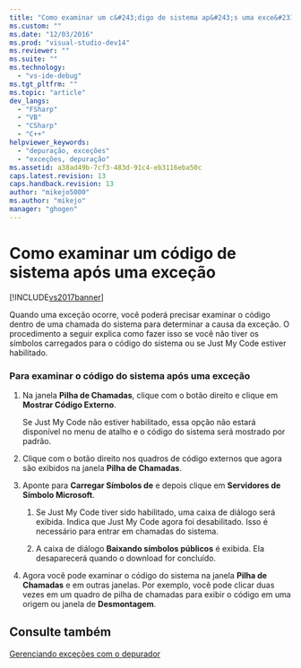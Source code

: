 ```yaml
---
title: "Como examinar um c&#243;digo de sistema ap&#243;s uma exce&#231;&#227;o | Microsoft Docs"
ms.custom: ""
ms.date: "12/03/2016"
ms.prod: "visual-studio-dev14"
ms.reviewer: ""
ms.suite: ""
ms.technology: 
  - "vs-ide-debug"
ms.tgt_pltfrm: ""
ms.topic: "article"
dev_langs: 
  - "FSharp"
  - "VB"
  - "CSharp"
  - "C++"
helpviewer_keywords: 
  - "depuração, exceções"
  - "exceções, depuração"
ms.assetid: a38ad49b-7cf3-483d-91c4-eb3116eba50c
caps.latest.revision: 13
caps.handback.revision: 13
author: "mikejo5000"
ms.author: "mikejo"
manager: "ghogen"
---
```

# Como examinar um c&#243;digo de sistema ap&#243;s uma exce&#231;&#227;o
[!INCLUDE[vs2017banner](../code-quality/includes/vs2017banner.md)]

Quando uma exceção ocorre, você poderá precisar examinar o código dentro de uma chamada do sistema para determinar a causa da exceção.  O procedimento a seguir explica como fazer isso se você não tiver os símbolos carregados para o código do sistema ou se Just My Code estiver habilitado.  
  
### Para examinar o código do sistema após uma exceção  
  
1.  Na janela **Pilha de Chamadas**, clique com o botão direito e clique em **Mostrar Código Externo**.  
  
     Se Just My Code não estiver habilitado, essa opção não estará disponível no menu de atalho e o código do sistema será mostrado por padrão.  
  
2.  Clique com o botão direito nos quadros de código externos que agora são exibidos na janela **Pilha de Chamadas**.  
  
3.  Aponte para **Carregar Símbolos de** e depois clique em **Servidores de Símbolo Microsoft**.  
  
    1.  Se Just My Code tiver sido habilitado, uma caixa de diálogo será exibida.  Indica que Just My Code agora foi desabilitado.  Isso é necessário para entrar em chamadas do sistema.  
  
    2.  A caixa de diálogo **Baixando símbolos públicos** é exibida.  Ela desaparecerá quando o download for concluído.  
  
4.  Agora você pode examinar o código do sistema na janela **Pilha de Chamadas** e em outras janelas.  Por exemplo, você pode clicar duas vezes em um quadro de pilha de chamadas para exibir o código em uma origem ou janela de **Desmontagem**.  
  
## Consulte também  
 [Gerenciando exceções com o depurador](../debugger/managing-exceptions-with-the-debugger.md)